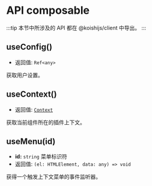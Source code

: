 # API composable

:::tip
本节中所涉及的 API 都在 @koishijs/client 中导出。
:::

## useConfig()

- 返回值: `Ref<any>`

获取用户设置。

## useContext()

- 返回值: [`Context`](./context.md)

获取当前组件所在的插件上下文。

## useMenu(id)

- **id:** `string` 菜单标识符
- 返回值: `(el: HTMLElement, data: any) => void`

获得一个触发上下文菜单的事件监听器。

